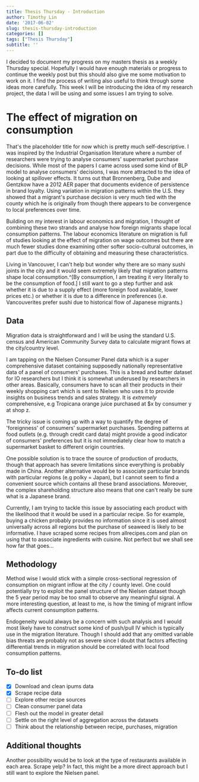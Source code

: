 ```yaml
---
title: Thesis Thursday - Introduction
author: Timothy Lin
date: '2017-06-02'
slug: thesis-thursday-introduction
categories: []
tags: ["Thesis Thursday"]
subtitle: ''
---
```


I decided to document my progress on my masters thesis as a weekly Thursday special. Hopefully I would have enough materials or progress to continue the weekly post but this should also give me some motivation to work on it. I find the process of writing also useful to think through some ideas more carefully. This week I will be introducing the idea of my research project, the data I will be using and some issues I am trying to solve.

# The effect of migration on consumption

That's the placeholder title for now which is pretty much self-descriptive. I was inspired by the Industrial Organisation literature where a number of researchers were trying to analyse consumers' supermarket purchase decisions. While most of the papers I came across used some kind of BLP model to analyse consumers' decisions, I was more attracted to the idea of looking at spillover effects. It turns out that Bronnenberg, Dube and Gentzkow have a 2012 AER paper that documents evidence of persistence in brand loyalty. Using variation in migration patterns within the U.S. they showed that a migrant's purchase decision is very much tied with the county which he is originally from though there appears to be convergence to local preferences over time. 

Building on my interest in labour economics and migration, I thought of combining these two strands and analyse how foreign migrants shape local consumption patterns. The labour economics literature on migration is full of studies looking at the effect of migration on wage outcomes but there are much fewer studies done examining other softer socio-cultural outcomes, in part due to the difficulty of obtaining and measuring these characteristics. 

Living in Vancouver, I can't help but wonder why there are so many sushi joints in the city and it would seem extremely likely that migration patterns shape local consumption.^[By consumption, I am treating it very literally to be the consumption of food.] I still want to go a step further and ask whether it is due to a supply effect (more foreign food available, lower prices etc.) or whether it is due to a difference in preferences (i.e. Vancouverites prefer sushi due to historical flow of Japanese migrants.)

## Data

Migration data is straightforward and I will be using the standard U.S. census and American Community Survey data to calculate migrant flows at the city/country level.

I am tapping on the Nielsen Consumer Panel data which is a super comprehensive dataset containing supposedly nationally representative data of a panel of consumers' purchases. This is a bread and butter dataset for IO researchers but I think it is somewhat underused by researchers in other areas. Basically, consumers have to scan all their products in their weekly shopping cart which is sent to Nielsen who uses it to provide insights on business trends and sales strategy. It is *extremely* comprehensive, e.g Tropicana orange juice purchased at $x by consumer y at shop z. 

The tricky issue is coming up with a way to quantify the degree of 'foreignness' of consumers' supermarket purchases. Spending patterns at food outlets (e.g. through credit card data) might provide a good indicator of consumers' preferences but it is not immediately clear how to match a supermarket basket to different origin countries.

One possible solution is to trace the source of production of products, though that approach has severe limitations since everything is probably made in China. Another alternative would be to associate particular brands with particular regions (e.g polky = Japan), but I cannot seem to find a convenient source which contains all these brand associations. Moreover, the complex shareholding structure also means that one can't really be sure what is a Japanese brand.

Currently, I am trying to tackle this issue by associating each product with the likelihood that it would be used in a particular recipe. So for example, buying a chicken probably provides no information since it is used almost universally across all regions but the purchase of seaweed is likely to be informative. I have scraped some recipes from allrecipes.com and plan on using that to associate ingredients with cuisine. Not perfect but we shall see how far that goes...

## Methodology

Method wise I would stick with a simple cross-sectional regression of consumption on migrant inflow at the city / county level. One could potentially try to exploit the panel structure of the Nielsen dataset though the 5 year period may be too small to observe any meaningful signal. A more interesting question, at least to me, is how the timing of migrant inflow affects current consumption patterns. 

Endogeneity would always be a concern with such analysis and I would most likely have to construct some kind of push/pull IV which is typically use in the migration literature. Though I should add that any omitted variable bias threats are probably not as severe since I doubt that factors affecting differential trends in migration should be correlated with local food consumption patterns.

## To-do list

- [x] Download and clean ipums data
- [x] Scrape recipe data
- [ ] Explore other recipe sources
- [ ] Clean consumer panel data
- [ ] Flesh out the model in greater detail
- [ ] Settle on the right level of aggregation across the datasets
- [ ] Think about the relationship between recipe, purchases, migration

## Additional thoughts

Another possibility would be to look at the type of restaurants available in each area. Scrape yelp? In fact, this might be a more direct approach but I still want to explore the Nielsen panel.


